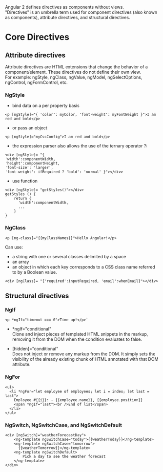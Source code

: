 Angular 2 defines directives as components without views.  
"Directives" is an umbrella term used for component directives (also known as components), attribute directives, and structural directives.


# Core Directives
## Attribute directives
Attribute directives are HTML extensions that change the behavior of a component/element. These directives do not define their own view.   
For example: ngStyle, ngClass, ngValue, ngModel, ngSelectOptions, ngControl, ngFormControl, etc.

### NgStyle
- bind data on a per property basis  
```
<p [ngStyle]="{ 'color': myColor, 'font-weight': myFontWeight }">I am red and bold</p>
```

- or pass an object  
```
<p [ngStyle]="myCssConfig">I am red and bold</p>
```

- the expression parser also allows the use of the ternary operator ?:  
```
<div [ngStyle]= "{
'width':componentWidth,  
'height':componentHeight,  
'font-size': 'larger',  
'font-weight': ifRequired ? 'bold': 'normal' }"></div>
```

- use function  
```
<div [ngStyle]= "getStyles()"></div>
getStyles () {
    return {
      'width':componentWidth,
      ...
    }
}
```

### NgClass
```
<p [ng-class]="{{myClassNames}}">Hello Angular!</p>
```

Can use:
- a string with one or several classes delimited by a space
- an array
- an object in which each key corresponds to a CSS class name referred to by a Boolean value.
```
<div [ngClass]= "{'required':inputRequired, 'email':whenEmail}"></div>
```


## Structural directives
### NgIf
```
<p *ngIf="timeout === 0">Time up!</p>`  
```

* \*ngIf="conditional"   
Clone and inject pieces of templated HTML snippets in the markup, removing it from the DOM when the condition evaluates to false.

* [hidden]="conditional"  
Does not inject or remove any markup from the DOM. It simply sets the visibility of the already existing chunk of HTML annotated with that DOM attribute.

### NgFor
```
<ul>
  <li *ngFor="let employee of employees; let i = index; let last = last">
    Employee #{{i}}: - {{employee.name}}, {{employee.position}}
    <span *ngIf="last"><br />End of list</span>
  </li>
</ul>
```

### NgSwitch, NgSwitchCase, and NgSwitchDefault
```
<div [ngSwitch]="weatherForecastDay">
    <ng-template ngSwitchCase="today">{{weatherToday}}</ng-template>
    <ng-template ngSwitchCase="tomorrow">
      {{weatherTomorrow}}</ng-template>
    <ng-template ngSwitchDefault>
        Pick a day to see the weather forecast
    </ng-template>
</div>
```
